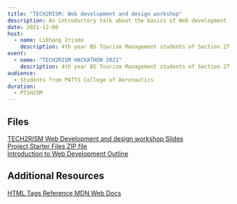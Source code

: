 ```yaml
---
title: "TECH2RISM: Web development and design workshop"
description: An introductory talk about the basics of Web development
date: 2021-12-08
host:
  - name: Likhang 2rismo
    description: 4th year BS Tourism Management students of Section 2T from PATTS College of Aeronautics
event: 
  - name: "TECH2RISM HACKATHON 2021"
    description: 4th year BS Tourism Management students of Section 2T from PATTS College of Aeronautics
audience:
  - Students from PATTS College of Aeronautics
duration:
  - PT1H25M
---
```


## Files

<a href="https://francisrubio.netlify.app/speaking/tech2rism-web-dev-workshop/slides" class="file-button" target="_blank" rel="noopener noreferer nofollow">
  <div class="file__image">
    <img src="/assets/images/mimes/x-office-presentation.svg" alt="">
  </div>
  <div class="stack">
    <span class="weight-bold">TECH2RISM Web Development and design workshop</span>
    <span class="fg--accent">Slides</span>
  </div>
</a>

<a href="/assets/files/tech2rism-starter-project.zip" class="file-button" download>
  <div class="file__image">
    <img src="/assets/images/mimes/package.svg" alt="">
  </div>
  <div class="stack">
    <span class="weight-bold">Project Starter Files</span>
    <span class="fg--accent">ZIP file</span>
  </div>
</a>

<a href="https://maniczirconium.notion.site/Introduction-to-Web-Development-667d92f0f54845afb3ac7b289a1554b3" class="file-button" target="_blank" rel="noopener noreferer nofollow">
  <div class="file__image">
    <img src="/assets/images/mimes/notion.png" alt="">
  </div>
  <div class="stack">
    <span class="weight-bold">Introduction to Web Development</span>
    <span class="fg--accent">Outline</span>
  </div>
</a>

## Additional Resources

<a href="https://developer.mozilla.org/en-US/docs/Web/HTML/Element" class="file-button" target="_blank" rel="noopener noreferer nofollow">
  <div class="file__image">
    <img src="https://developer.mozilla.org/apple-touch-icon.0ea0fa02.png" alt="">
  </div>
  <div class="stack">
    <span class="weight-bold">HTML Tags Reference</span>
    <span class="fg--accent">MDN Web Docs</span>
  </div>
</a>